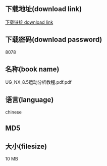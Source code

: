 ## 下载地址(download link)
[下载链接 download link](https://tutu365.netlify.app/?s=UG_NX_8.5%E8%BF%90%E5%8A%A8%E5%88%86%E6%9E%90%E6%95%99%E7%A8%8B.pdf)

## 下载密码(download password)
8078

## 名称(book name)
UG_NX_8.5运动分析教程.pdf.pdf

## 语言(language)
chinese

## MD5


## 大小(filesize)
10 MB
